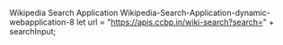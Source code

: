  Wikipedia Search Application
Wikipedia-Search-Application-dynamic-webapplication-8
let url = "https://apis.ccbp.in/wiki-search?search=" + searchInput;
